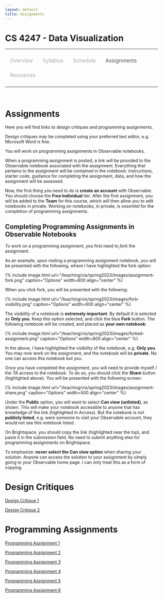 ```yaml
---
layout: default
title: Assignments
---
```


<style>
.topnav {
  overflow: hidden;
  background-color: #fdfdfd;
}

.topnav a {
  float: left;
  color: #aaaaaa;
  text-align: center;
  padding: 14px 16px;
  text-decoration: none;
  font-size: 17px;
}

.topnav a:hover {
  color: #555555;
}

.topnav a.active {
  color: #555555;
}
</style>

# CS 4247 - Data Visualization

---

<div class='topnav'>
  <a href="/teaching/vis/spring2023">Overview</a>
  <a href="/teaching/vis/spring2023/syllabus">Syllabus</a>
  <a href="/teaching/vis/spring2023/schedule">Schedule</a>
  <a class='active' href="/teaching/vis/spring2023/assignments">Assignments</a>
  <a href="/teaching/vis/spring2023/resources">Resources</a>
</div>

---

<br>

# Assignments

Here you will find links to design critiques and programming assignments.

Design critiques may be completed using your preferred text editor, e.g. Microsoft Word is fine.

You will work on programming assignments in Observable notebooks.

When a programming assignment is posted, a link will be provided to the Observable notebook associated with the assignment. Everything that pertains to the assignment will be contained in the notebook: instructions, starter code, guidance for completing the assignment, data, and how the assignment will be assessed.

Now, the first thing you need to do is **create an account** with Observable. You should choose the **Free Individual** tier. After the first assignment, you will be added to the **Team** for this course, which will then allow you to edit notebooks in private. Working on notebooks, in private, is _essential_ for the completion of programming assignments.

## Completing Programming Assignments in Observable Notebooks

To work on a programming assignment, you first need to _fork_ the assignment.

As an example, upon visiting a programming assignment notebook, you will be presented with the following, where I have highlighted the fork option:

{% include image.html url="/teaching/vis/spring2023/images/assignment-fork.png" caption="Options" width=800 align="center" %}

When you click fork, you will be presented with the following:

{% include image.html url="/teaching/vis/spring2023/images/fork-visibility.png" caption="Options" width=600 align="center" %}

The visibility of a notebook is **extremely important**. By default it is selected as **Only you**. Keep this option selected, and click the blue **Fork** button. The following notebook will be created, and placed as **your own notebook**:

{% include image.html url="/teaching/vis/spring2023/images/forked-assignment.png" caption="Options" width=800 align="center" %}

In the above, I have highlighted the visibility of the notebook, e.g. **Only you**. You may now work on the assignment, and the notebook will be **private**. No one can access this notebook but you.

Once you have completed the assignment, you will need to provide myself / the TA access to the notebook. To do so, you should click the **Share** button (highlighted above). You will be presented with the following screen:

{% include image.html url="/teaching/vis/spring2023/images/assignment-share.png" caption="Options" width=500 align="center" %}

Under the **Public** option, you will want to select **Can view (unlisted)**, as shown. This will make your notebook accessible to anyone that has knowledge of the link (highlighted in Access). But the notebook is not **publicly listed**, e.g. were someone to visit your Observable account, they would not see this notebook listed.

On Brightspace, you should copy the link (highlighted near the top), and paste it in the submission field. No need to submit anything else for programming assignments on Brightspace.

To emphasize: **never select the Can view option** when sharing your solution. Anyone can access the solution to your assignment by simply going to your Observable home page. I can only treat this as a form of copying.

# Design Critiques

[Design Critique 1](/teaching/vis/spring2023/assignments/critique1)

[Design Critique 2](/teaching/vis/spring2023/assignments/critique2)

# Programming Assignments

[Programming Assignment 1](https://observablehq.com/@vandy-data-vis-spring2023/programming-assignment-1)

[Programming Assignment 2](https://observablehq.com/@vandy-data-vis-spring2023/programming-assignment-2)

[Programming Assignment 3](https://observablehq.com/@vandy-data-vis-spring2023/programming-assignment-3)

[Programming Assignment 4](https://observablehq.com/@vandy-data-vis-spring2023/programming-assignment-4)

[Programming Assignment 5](https://observablehq.com/@vandy-data-vis-spring2023/programming-assignment-5)

[Programming Assignment 6](https://observablehq.com/@vandy-data-vis-spring2023/programming-assignment-6)
